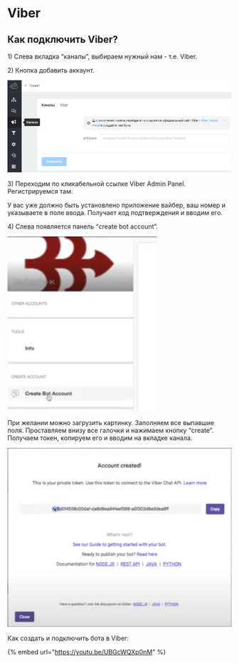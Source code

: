 # Viber

## Как подключить Viber?

1\) Слева вкладка “каналы”,  выбираем нужный нам - т.е. Viber.

2\) Кнопка добавить аккаунт.&#x20;

![](<../.gitbook/assets/1 (4).png>)

3\) Переходим по кликабельной ссылке Viber Admin Panel. Регистрируемся там.&#x20;

У вас уже должно быть установлено приложение вайбер, ваш номер и указываете в поле ввода. Получает код подтверждения и вводим его.

4\) Слева появляется панель “create bot account”.&#x20;

![](../.gitbook/assets/2.png)

При желании можно загрузить картинку. Заполняем все выпавшие поля. Проставляем внизу все галочки и нажимаем кнопку “create”. Получаем токен, копируем его и вводим на вкладке канала.

![](<../.gitbook/assets/3 (1).png>)

Как создать и подключить бота в Viber:

{% embed url="https://youtu.be/UBGcWQXp0nM" %}
